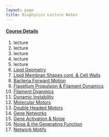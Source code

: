 ```yaml
---
layout: page
title: Biophysics Lecture Notes
---
```


#### [Course Details](http://www.physics.purdue.edu/academic-programs/courses/course_detail.php?SEM=spring2015&c=phys570J) 

1. lecture
2. lecture
3. lecture
4. lecture
5. lecture
6. [Lipid Geometry](/lecture6/)
7. [Lipid Membran Shapes cont. & Cell Walls](/lecture7/)
8. [Bacteria Forward Motion](/lecture8/)
9. [Flagellum Propulsion & Filament Dynamics](/lecture9/)
10. [Filament Dyanmics](/lecture10/)
11. [Dynamic Instability](/lecture11/)
12. [Molecular Motors](/lecture12/)
13. [Double Headed Motors](/lecture13/)
14. [Gene Networks](/lecture14/)
15. [Gene Activation & Noise](/lecture15/)
16. [Noise & the Generating Function](/lecture16/)
17. [Network Motifs](/lecture17/)
